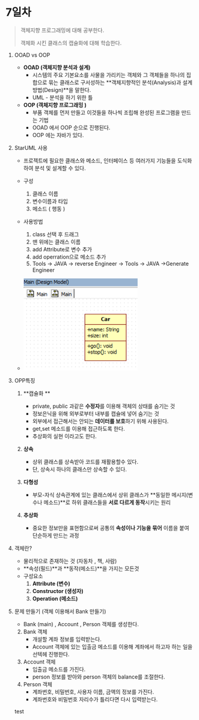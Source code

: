 # 7일차

> 객체지향 프로그래밍에 대해 공부한다.
>
> 객체화 시킨 클래스의 캡슐화에 대해 학습한다.

1. OOAD vs OOP

   - **OOAD (객체지향 분석과 설계)**
     - 시스템의 주요 기본요소를 사물을 가리키는 객체와 그 객체들을 하나의 집합으로 묶는 클래스로 구서성하는 **객체지향적인 분석(Analysis)과 설계방법(Design)**을 말한다.
     - UML - 분석을 하기 위한 틀
   - **OOP (객체지향 프로그래밍 )**
     - 부품 객체를 먼저 만들고 이것들을 하나씩 조립해 완성된 프로그램을 만드는 기법
     - OOAD 에서 OOP 순으로 진행된다.
     - OOP 에는 자바가 있다.

2. StarUML 사용

   - 프로젝트에 필요한 클래스와 메소드, 인터페이스 등 여러가지 기능들을 도식화하여 분석 및 설계할 수 있다.

   - 구성

     1. 클래스 이름
     2. 변수이름과 타입
     3. 메소드 ( 행동 )

   - 사용방법

     1. class 선택 후 드래그
     2. 맨 위에는 클래스 이름
     3. add Attribute로 변수 추가
     4. add operration으로 메소드 추가
     5. Tools -> JAVA -> reverse Engineer -> Tools -> JAVA ->Generate Engineer

   - ![StarUML](../../images/StarUML_Carclass.png)

3. OPP특징

   1. **캡슐화 **
      - private, public 과같은 **수정자**를 이용해 객체의 상태를 숨기는 것
      - 정보은닉을 위해 외부로부터 내부를 캡슐에 넣어 숨기는 것
      - 외부에서 접근해서는 안되는 **데이터를 보호**하기 위해 사용된다.
      - get,set 메소드를 이용해 접근하도록 한다.
      - 추상화의 실현 이라고도 한다.
   2. **상속**

      - 상위 클래스를 상속받아 코드를 재활용할수 있다.
      - 단, 상속시 하나의 클래스만 상속할 수 있다.

   3. **다형성**
      - 부모-자식 상속관계에 있는 클래스에서 상위 클래스가 **동일한 메시지(변수나 메소드)**로 하위 클래스들을 **서로 다르게 동작**시키는 원리
   4. **추상화**

      - 중요한 정보만을 표현함으로써 공통의 **속성이나 기능을 묶어** 이름을 붙여 단순하게 만드는 과정

4. 객체란?

   - 물리적으로 존재하는 것 (자동차 , 책, 사람)
   - **속성(필드)**과 **동작(메소드)**을 가지는 모든것
   - 구성요소
     1. **Attribute (변수)**
     2. **Constructor (생성자)**
     3. **Operation (메소드)**

5. 문제 만들기 (객체 이용해서 Bank 만들기)

   - Bank (main) , Account , Person 객체를 생성한다.

   2. Bank 객체
      - 개설할 계좌 정보를 입력받는다.
      - Account 객체에 있는 입출금 메소드를 이용해 계좌에서 하고자 하는 일을 선텍헤 진행한다.
   3. Account 객체
      - 입출금 메소드를 가진다.
      - person 정보를 받아와 person 객체의 balance를 조절한다.
   4. Person 객체
      - 계좌번호, 비밀번호, 사용자 이름, 금액의 정보를 가진다.
      - 계좌번호와 비밀번호 자리수가 틀리다면 다시 입력받는다.

   test
